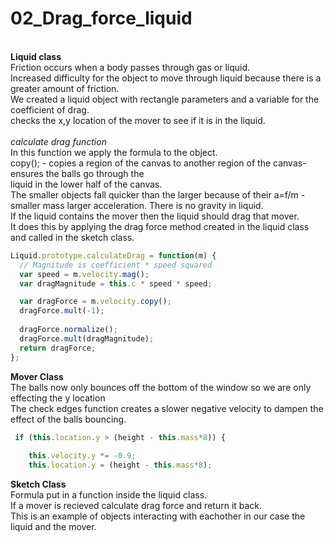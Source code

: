 # 02_Drag_force_liquid

</br>**Liquid class**</br>
Friction occurs when a body passes through gas or liquid. <br/>
Increased difficulty for the object to move through liquid because there is a greater amount of friction.<br/>
We created a liquid object with rectangle parameters and a variable for the coefficient of drag.<br/>
checks the x,y location of the mover to see if it is in the liquid.<br/>
<br/>
*calculate drag function*<br/>
In this function we apply the formula to the object.<br/>
copy(); - copies a region of the canvas to another region of the canvas-ensures the balls go through the <br/>liquid in the lower half of the canvas.<br/>
The smaller objects fall quicker than the larger because of their a=f/m - smaller mass larger acceleration.
There is no gravity in liquid.<br/>
If the liquid contains the mover then the liquid should drag that mover.<br/>
It does this by applying the drag force method created in the liquid class and called in the sketch class.

```js
Liquid.prototype.calculateDrag = function(m) {
  // Magnitude is coefficient * speed squared
  var speed = m.velocity.mag();
  var dragMagnitude = this.c * speed * speed;

  var dragForce = m.velocity.copy(); 
  dragForce.mult(-1);
  
  dragForce.normalize();
  dragForce.mult(dragMagnitude);
  return dragForce;
};

```
**Mover Class** </br> 
The balls now only bounces off the bottom of the window so we are only effecting the y location<br/>
The check edges function creates a slower negative velocity to dampen the effect of the balls bouncing.<br/>

```js
 if (this.location.y > (height - this.mass*8)) {
    
    this.velocity.y *= -0.9;
    this.location.y = (height - this.mass*8);
```

**Sketch Class**</br> 
Formula put in a function inside the liquid class.<br/>
If a mover is recieved calculate drag force and return it back. <br/>
This is an example of objects interacting with eachother in our case the liquid and the mover.<br/></br>
